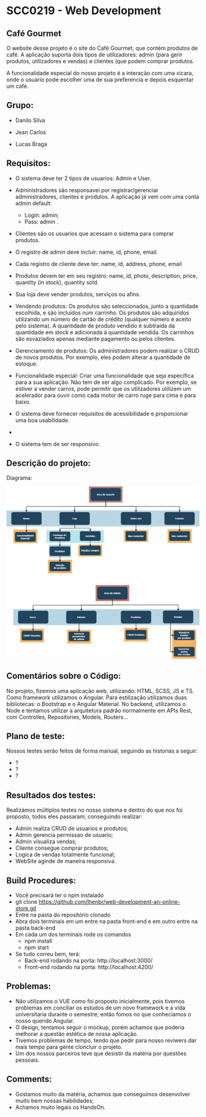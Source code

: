 
# SCC0219 - Web Development

## Café Gourmet

O website desse projeto é o site do Café Gourmet, que contém produtos de café. A aplicação suporta dois tipos de utilizadores: admin (para gerir produtos, utilizadores e vendas) e clientes (que podem comprar produtos.

A funcionalidade especial do nosso projeto é a interação com uma xicara, onde o usuario pode escolher uma de sua preferencia e depois esquentar um café.

## Grupo:

* Danilo Silva

* Jean Carlos

* Lucas Braga

## Requisitos:

* O sistema deve ter 2 tipos de usuarios: Admin e User.

* Administradores são responsavei por registrar/gerenciar administradores, clientes e produtos. A aplicação já vem com uma conta admin default: 
	* Login: admin;  
	* Pass: admin .

* Clientes são os usuarios que acessam o sistema para comprar produtos.

* O registro de admin deve incluir: name, id, phone, email.

* Cada registro de cliente deve ter: name, id, address, phone, email

* Produtos devem ter em seu registro: name, id, photo, description, price, quantity (in stock), quantity sold.

* Sua loja deve vender produtos, serviços ou afins.

* Vendendo produtos: Os produtos são seleccionados, junto a quantidade escolhida, e são incluídos num carrinho. Os produtos são adquiridos utilizando um número de cartão de crédito (qualquer número é aceito pelo sistema). A quantidade de produto vendido é subtraída da quantidade em stock e adicionada à quantidade vendida. Os carrinhos são esvaziados apenas mediante pagamento ou pelos clientes.

* Gerenciamento de produtos: Os administradores podem realizar o CRUD de novos produtos. Por exemplo, eles podem alterar a quantidade de estoque.

* Funcionalidade especial: Criar uma funcionalidade que seja específica para a sua aplicação. Não tem de ser algo complicado. Por exemplo, se estiver a vender carros, pode permitir que os utilizadores utilizem um acelerador para ouvir como cada motor de carro ruge para cima e para baixo.

* O sistema deve fornecer requisitos de acessibilidade e proporcionar uma boa usabilidade. 
* 
* O sistema tem de ser responsivo.  

## Descrição do projeto:

Diagrama:

![Diagrama do projeto](Diagrama.jpg)


## Comentários sobre o Código:

No projeto, fizemos uma aplicação web, utilizando: HTML, SCSS, JS e TS.
Como framework utilizamos o Angular.
Para estilização utilizamos duas bibliotecas: o Bootstrap e o Angular Material.
No backend, utilizamos o Node e tentamos utilizar a arquitetura padrão normalmente em APIs Rest, com Controlles, Repositories, Models, Routers...

## Plano de teste:

Nossos testes serão feitos de forma manual, seguindo as historias a seguir: 

* ?
* ?
* ?  

## Resultados dos testes:

Realizámos múltiplos testes no nosso sistema e dentro do que nos foi proposto, todos eles passaram, conseguindo realizar:

* Admin realiza CRUD de usuarios e produtos;
* Admin gerencia permissao de usuario;
* Admin visualiza vendas;
* Cliente consegue comprar produtos;
* Logica de vendas totalmente funcional;
* WebSite aginde de maneira responsiva.  

## Build Procedures:

* Você precisará ter o npm instalado 
* git clone https://github.com/lhenbr/web-development-an-online-store.git
* Entre na pasta do repositório clonado
* Abra dois terminais em um entre na pasta front-end e em outro entre na pasta back-end
* Em cada um dos terminais rode os comandos
	* npm install
	* npm start  
* Se tudo correu bem, terá:
	* Back-end rodando na porta: http://localhost:3000/
	* Front-end rodando na porta: http://localhost:4200/
	
## Problemas:

* Não utilizamos o VUE como foi proposto inicialmente, pois tivemos problemas em conciliar os estudos de um novo framework e a vida universitaria durante o semestre; então fomos no que conheciamos o nosso querido Angular.
* O design, tentamos seguir o mockup, porém achamos que poderia melhorar a questão estética de nossa aplicação.
* Tivemos problemas de tempo, tendo que pedir para nosso reviwers dar mais tempo para gente cloncluir o projeto.
* Um dos nossos parceiros teve que desistir da matéria por questões pessoais.

## Comments:

* Gostamos muito da matéria, achamos que conseguimos desenvolver muito bem nossas habilidades;
* Achamos muito legais os HandsOn.
